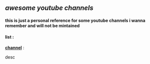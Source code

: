## _awesome youtube channels_

#### **this is just a personal reference for some youtube channels i wanna remember and will not be mintained**

#### list :

[**channel**](link) :

desc
